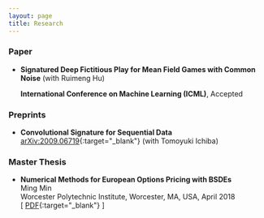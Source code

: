 ```yaml
---
layout: page
title: Research
---
```

### Paper
* **Signatured Deep Fictitious Play for Mean Field Games with Common Noise** (with Ruimeng Hu)

  **International Conference on Machine Learning (ICML)**, Accepted

### Preprints
* **Convolutional Signature for Sequential Data** [arXiv:2009.06719](https://arxiv.org/abs/2009.06719){:target="_blank"} (with Tomoyuki Ichiba)


### Master Thesis
* **Numerical Methods for European Options Pricing with BSDEs**  
Ming Min  
Worcester Polytechnic Institute, Worcester, MA, USA, April 2018  
\[ [PDF](thesis_template.pdf){:target="_blank"} \]

